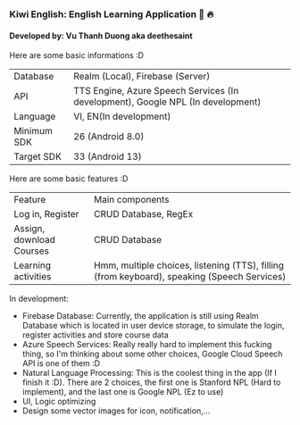 # <h3>Kiwi English: English Learning Application :construction: :fire:</h2>
<h4>Developed by: Vu Thanh Duong aka deethesaint</h4>
Here are some basic informations :D
<table>
<tr>
<td>Database</td>
<td>Realm (Local), Firebase (Server)</td>
</tr>
<tr>
<td>API</td>
<td>TTS Engine, Azure Speech Services (In development), Google NPL (In development)</td>
</tr>
<tr>
<td>Language</td>
<td>VI, EN(In development)</td>
</tr>
<tr>
<td>Minimum SDK</td>
<td>26 (Android 8.0)</td>
</tr>
<tr>
<td>Target SDK</td>
<td>33 (Android 13)</td>
</tr>
</table>

Here are some basic features :D
<table>
<tr>
<td>Feature</td>
<td>Main components</td></tr>
<tr>

<td>Log in, Register</td>
<td>CRUD Database, RegEx</td>
</tr>
<tr>
<td>Assign, download Courses</td>
<td>CRUD Database</td>
</tr>
<tr>
<td>Learning activities</td>
<td>Hmm, multiple choices, listening (TTS), filling (from keyboard), speaking (Speech Services)</td>
</tr>
</table>
In development:
<ul>
<li>Firebase Database: Currently, the application is still using Realm Database which is located in user device storage, to simulate the login, register activities and store course data</li>
<li>Azure Speech Services: Really really hard to implement this fucking thing, so I'm thinking about some other choices, Google Cloud Speech API is one of them :D</li>
<li>Natural Language Processing: This is the coolest thing in the app (If I finish it :D). There are 2 choices, the first one is Stanford NPL (Hard to implement), and the last one is Google NPL (Ez to use)</li>
<li>UI, Logic optimizing</li>
<li>Design some vector images for icon, notification,...</li>
</ul>
